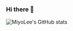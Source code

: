 ### Hi there 👋

<!--
**MiyoLee/MiyoLee** is a ✨ _special_ ✨ repository because its `README.md` (this file) appears on your GitHub profile.

Here are some ideas to get you started:

- 🔭 I’m currently working on ...
- 🌱 I’m currently learning ...
- 👯 I’m looking to collaborate on ...
- 🤔 I’m looking for help with ...
- 💬 Ask me about ...
- 📫 How to reach me: ...
- 😄 Pronouns: ...
- ⚡ Fun fact: ...
-->

![MiyoLee's GitHub stats](https://github-readme-stats.vercel.app/api?username=MiyoLee&show_icons=true&theme=tokyonight)
